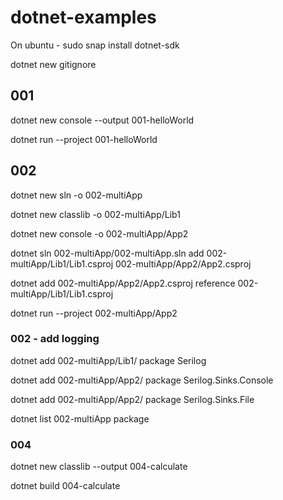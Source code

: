 # dotnet-examples

On ubuntu - sudo snap install dotnet-sdk

dotnet new gitignore

## 001

dotnet new console --output 001-helloWorld

dotnet run --project 001-helloWorld

## 002

dotnet new sln -o 002-multiApp

dotnet new classlib -o 002-multiApp/Lib1

dotnet new console -o 002-multiApp/App2

dotnet sln 002-multiApp/002-multiApp.sln add 002-multiApp/Lib1/Lib1.csproj 002-multiApp/App2/App2.csproj

dotnet add 002-multiApp/App2/App2.csproj reference 002-multiApp/Lib1/Lib1.csproj

dotnet run --project 002-multiApp/App2

### 002 - add logging

dotnet add  002-multiApp/Lib1/ package Serilog

dotnet add  002-multiApp/App2/ package Serilog.Sinks.Console

dotnet add  002-multiApp/App2/ package Serilog.Sinks.File

dotnet list 002-multiApp package


### 004
dotnet new classlib --output 004-calculate

dotnet build 004-calculate
